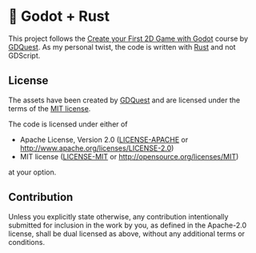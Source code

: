 # 👾 Godot + Rust

This project follows the [Create your First 2D Game with Godot][course] course
by [GDQuest]. As my personal twist, the code is written with [Rust] and not
GDScript.

## License

The assets have been created by [GDQuest] and are licensed under the terms of
the [MIT license][gdquest license].

The code is licensed under either of

- Apache License, Version 2.0 ([LICENSE-APACHE](LICENSE-APACHE) or <http://www.apache.org/licenses/LICENSE-2.0>)
- MIT license ([LICENSE-MIT](LICENSE-MIT) or <http://opensource.org/licenses/MIT>)

at your option.

## Contribution

Unless you explicitly state otherwise, any contribution intentionally submitted
for inclusion in the work by you, as defined in the Apache-2.0 license, shall be
dual licensed as above, without any additional terms or conditions.

[course]: https://gdquest.mavenseed.com/courses/create-your-first-2d-game-with-godot-extended-edition
[gdquest]: https://www.gdquest.com/
[gdquest license]: https://github.com/GDQuest/godot-beginner-2d-platformer/blob/master/LICENSE
[rust]: https://rust-lang.org/
